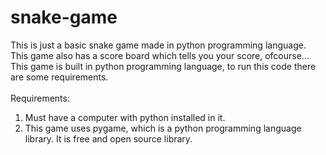 # snake-game

This is just a basic snake game made in python programming language.<br>
This game also has a score board which tells you your score, ofcourse...<br>
This game is built in python programming language, to run this code there are some requirements.<br>
<br>
Requirements:<br>
1. Must have a computer with python installed in it.<br>
2. This game uses pygame, which is a python programming language library. It is free and open source library.<br>
